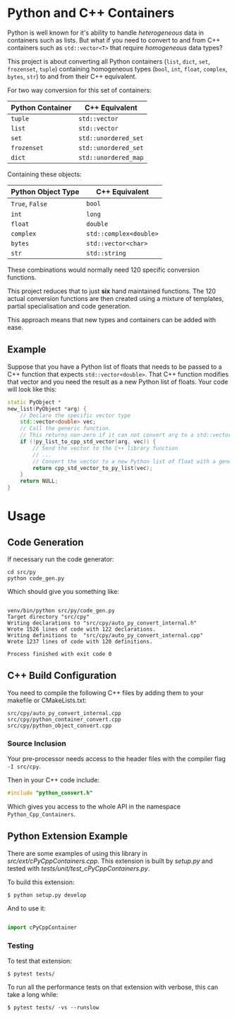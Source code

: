 # Python and C++ Containers

Python is well known for it's ability to handle *heterogeneous* data in containers such as lists.
But what if you need to convert to and from C++ containers such as ``std::vector<T>`` that require *homogeneous* data types?


This project is about converting all Python containers (``list``, ``dict``, ``set``, ``frozenset``, ``tuple``) containing
homogeneous types (``bool``, ``int``, ``float``, ``complex``, ``bytes``, ``str``) to and from their C++ equivalent.

For two way conversion for this set of containers:

| Python Container | C++ Equivalent    |
|-----------------|-----------------------|
| ``tuple``       | ``std::vector``       |
| ``list``        | ``std::vector``       |
| ``set``         | ``std::unordered_set`` |
| ``frozenset``   | ``std::unordered_set`` |
| ``dict``        | ``std::unordered_map`` |

Containing these objects:

| Python Object Type  | C++ Equivalent      |
|---------------------|--------------------------|
| ``True``, ``False`` | ``bool``                 |
| ``int``             | ``long``                 |
| ``float``           | ``double``               |
| ``complex``         | ``std::complex<double>`` |
| ``bytes``           | ``std::vector<char>``    |
| ``str``             | ``std::string``          |

These combinations would normally need 120 specific conversion
functions.

This project reduces that to just **six** hand maintained functions.
The 120 actual conversion functions are then created using a
mixture of templates, partial specialisation and code generation.

This approach means that new types and containers can be added with ease.

## Example

Suppose that you have a Python list of floats that needs to be passed to a C++ function that expects `std::vector<double>`.
That C++ function modifies that vector and you need the result as a new Python list of floats.
Your code will look like this:

```c++
static PyObject *
new_list(PyObject *arg) {
    // Declare the specific vector type
    std::vector<double> vec;
    // Call the generic function.
    // This returns non-zero if it can not convert arg to a std::vector<double> 
    if (!py_list_to_cpp_std_vector(arg, vec)) {
        // Send the vector to the C++ library function
        // ...
        // Convert the vector to a new Python list of float with a generic function.
        return cpp_std_vector_to_py_list(vec);
    }
    return NULL;
}
```

# Usage

## Code Generation

If necessary run the code generator:


```shell
cd src/py
python code_gen.py
```

Which should give you something like:

```shell

venv/bin/python src/py/code_gen.py
Target directory "src/cpy"
Writing declarations to "src/cpy/auto_py_convert_internal.h"
Wrote 1526 lines of code with 122 declarations.
Writing definitions to  "src/cpy/auto_py_convert_internal.cpp"
Wrote 1237 lines of code with 120 definitions.

Process finished with exit code 0
```

## C++ Build Configuration

You need to compile the following C++ files by adding them to your makefile or CMakeLists.txt:

```text
src/cpy/auto_py_convert_internal.cpp
src/cpy/python_container_convert.cpp
src/cpy/python_object_convert.cpp
```

### Source Inclusion

Your pre-processor needs access to the header files with the compiler flag ``-I src/cpy``.

Then in your C++ code include:

```c++
#include "python_convert.h"
```

Which gives you access to the whole API in the namespace ``Python_Cpp_Containers``.

## Python Extension Example

There are some examples of using this library in *src/ext/cPyCppContainers.cpp*.
This extension is built by *setup.py* and tested with *tests/unit/test_cPyCppContainers.py*.

To build this extension:

```shell
$ python setup.py develop
```

And to use it:

```python

import cPyCppContainer
```

### Testing

To test that extension:

```shell
$ pytest tests/
```

To run all the performance tests on that extension with verbose, this can take a long while:

```shell
$ pytest tests/ -vs --runslow
```

